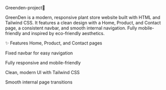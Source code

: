 Greenden-project🌿

GreenDen is a modern, responsive plant store website built with HTML and Tailwind CSS. It features a clean design with a Home, Product, and Contact page, a consistent navbar, and smooth internal navigation. Fully mobile-friendly and inspired by eco-friendly aesthetics.

✨ Features
Home, Product, and Contact pages

Fixed navbar for easy navigation

Fully responsive and mobile-friendly

Clean, modern UI with Tailwind CSS

Smooth internal page transitions
